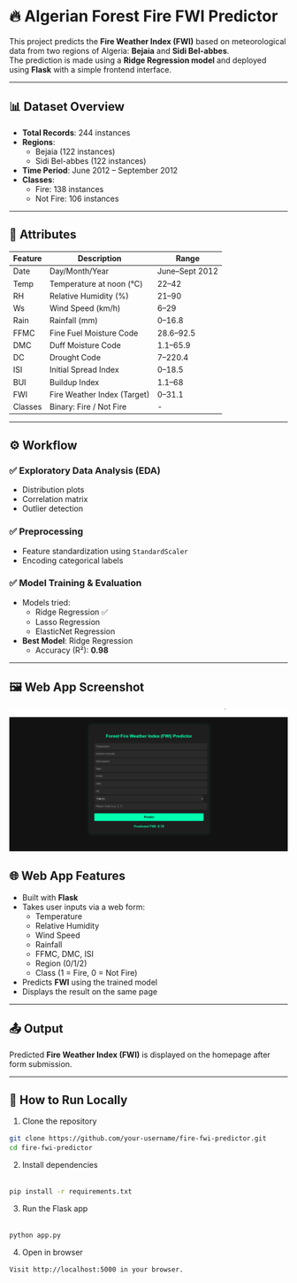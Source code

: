 # 🔥 Algerian Forest Fire FWI Predictor

This project predicts the **Fire Weather Index (FWI)** based on meteorological data from two regions of Algeria: **Bejaia** and **Sidi Bel-abbes**.  
The prediction is made using a **Ridge Regression model** and deployed using **Flask** with a simple frontend interface.

---

## 📊 Dataset Overview

- **Total Records**: 244 instances  
- **Regions**:
  - Bejaia (122 instances)
  - Sidi Bel-abbes (122 instances)
- **Time Period**: June 2012 – September 2012  
- **Classes**:
  - Fire: 138 instances
  - Not Fire: 106 instances

---

## 🔧 Attributes

| Feature | Description | Range |
|--------|-------------|-------|
| Date | Day/Month/Year | June–Sept 2012 |
| Temp | Temperature at noon (°C) | 22–42 |
| RH | Relative Humidity (%) | 21–90 |
| Ws | Wind Speed (km/h) | 6–29 |
| Rain | Rainfall (mm) | 0–16.8 |
| FFMC | Fine Fuel Moisture Code | 28.6–92.5 |
| DMC | Duff Moisture Code | 1.1–65.9 |
| DC | Drought Code | 7–220.4 |
| ISI | Initial Spread Index | 0–18.5 |
| BUI | Buildup Index | 1.1–68 |
| FWI | Fire Weather Index (Target) | 0–31.1 |
| Classes | Binary: Fire / Not Fire | - |

---

## ⚙️ Workflow

### ✅ Exploratory Data Analysis (EDA)
- Distribution plots
- Correlation matrix
- Outlier detection

### ✅ Preprocessing
- Feature standardization using `StandardScaler`
- Encoding categorical labels

### ✅ Model Training & Evaluation
- Models tried:
  - Ridge Regression ✅
  - Lasso Regression
  - ElasticNet Regression
- **Best Model**: Ridge Regression  
  - Accuracy (R²): **0.98**

---

## 🖼️ Web App Screenshot

![App Screenshot](screenshot.png)


## 🌐 Web App Features

- Built with **Flask**
- Takes user inputs via a web form:
  - Temperature
  - Relative Humidity
  - Wind Speed
  - Rainfall
  - FFMC, DMC, ISI
  - Region (0/1/2)
  - Class (1 = Fire, 0 = Not Fire)
- Predicts **FWI** using the trained model
- Displays the result on the same page

---
## 📤 Output

Predicted **Fire Weather Index (FWI)** is displayed on the homepage after form submission.

---

## 🚀 How to Run Locally

1. Clone the repository

```bash
git clone https://github.com/your-username/fire-fwi-predictor.git
cd fire-fwi-predictor
```
2. Install dependencies

```bash

pip install -r requirements.txt
```
3. Run the Flask app
```bash

python app.py
```
4. Open in browser
```bash
Visit http://localhost:5000 in your browser.
```

